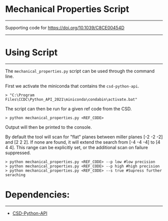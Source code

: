 # Mechanical Properties Script

---

Supporting code for https://doi.org/10.1039/C8CE00454D

---

# Using Script

---
The `mechanical_properties.py` script can be used through the command line.

First we activate the miniconda that contains the `csd-python-api`.

```commandline
> "C:\Program Files\CCDC\Python_API_2021\miniconda\condabin\activate.bat"
```

The script can then be run for a given ref code from the CSD.

```commandline
> python mechanical_properties.py <REF_CODE> 
```

Output will then be printed to the console.

By default the tool will scan for "flat" planes between miller planes [-2 -2 -2] and [2 2 2]. If none are found, it will
extend the search from [-4 -4 -4] to [4 4 4]. This range can be explicitly set, or the additional scan on failure
suppressed.

```commandline
> python mechanical_properties.py <REF_CODE> --p low #low precision
> python mechanical_properties.py <REF_CODE> --p high #high precision 
> python mechanical_properties.py <REF_CODE> --s true #Supress further seraching 
```

# Dependencies:

---

- [CSD-Python-API](https://ccdc-cambridge.slack.com/archives/DQ88Q1VNJ/p1624458665065900)